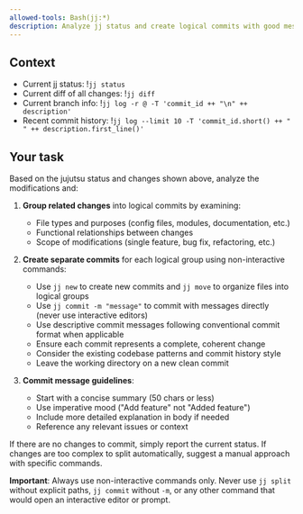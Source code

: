 ```yaml
---
allowed-tools: Bash(jj:*)
description: Analyze jj status and create logical commits with good messages
---
```


## Context

- Current jj status: !`jj status`
- Current diff of all changes: !`jj diff`
- Current branch info: !`jj log -r @ -T 'commit_id ++ "\n" ++ description'`
- Recent commit history: !`jj log --limit 10 -T 'commit_id.short() ++ " " ++ description.first_line()'`

## Your task

Based on the jujutsu status and changes shown above, analyze the modifications and:

1. **Group related changes** into logical commits by examining:
   - File types and purposes (config files, modules, documentation, etc.)
   - Functional relationships between changes
   - Scope of modifications (single feature, bug fix, refactoring, etc.)

2. **Create separate commits** for each logical group using non-interactive commands:
   - Use `jj new` to create new commits and `jj move` to organize files into logical groups
   - Use `jj commit -m "message"` to commit with messages directly (never use interactive editors)
   - Use descriptive commit messages following conventional commit format when applicable
   - Ensure each commit represents a complete, coherent change
   - Consider the existing codebase patterns and commit history style
   - Leave the working directory on a new clean commit

3. **Commit message guidelines**:
   - Start with a concise summary (50 chars or less)
   - Use imperative mood ("Add feature" not "Added feature")
   - Include more detailed explanation in body if needed
   - Reference any relevant issues or context

If there are no changes to commit, simply report the current status.
If changes are too complex to split automatically, suggest a manual approach with specific commands.

**Important**: Always use non-interactive commands only. Never use `jj split` without explicit paths, `jj commit` without `-m`, or any other command that would open an interactive editor or prompt.
